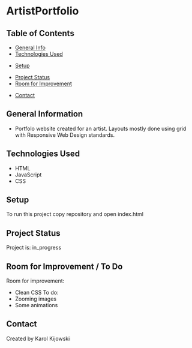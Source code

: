 # ArtistPortfolio

## Table of Contents
* [General Info](#general-information)
* [Technologies Used](#technologies-used)
<!-- * [Features](#features) -->
<!-- * [Screenshots](#screenshots) -->
* [Setup](#setup)
<!-- * [Usage](#usage) -->
* [Project Status](#project-status)
* [Room for Improvement](#room-for-improvement)
<!-- * [Acknowledgements](#acknowledgements) -->
* [Contact](#contact)

## General Information
- Portfolo website created for an artist. Layouts mostly done using grid with Responsive Web Design standards.

## Technologies Used
- HTML
- JavaScript
- CSS 
 
## Setup
To run this project copy repository and open index.html

## Project Status
Project is: in_progress 

## Room for Improvement / To Do
<!-- Include areas you believe need improvement / could be improved. Also add TODOs for future development. -->
Room for improvement:
- Clean CSS
To do:
- Zooming images
- Some animations

## Contact
Created by Karol Kijowski
